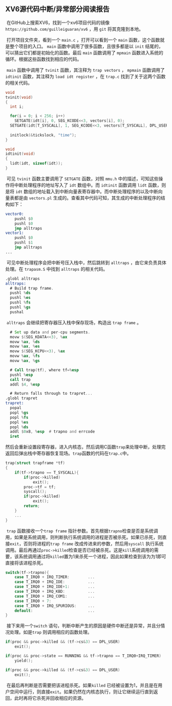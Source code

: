 ## XV6源代码中断/异常部分阅读报告

​	在GitHub上搜索XV6，找到一个xv6项目代码的镜像 `https://github.com/guilleiguaran/xv6` ，用 `git` 将其克隆到本地。

​	打开项目文件夹，看到一个 `main.c` ，打开可以看到一个 `main` 函数，这个函数就是整个项目的入口。 `main` 函数中调用了很多函数，且很多都是以 `init` 结尾的，可以猜出它们都是初始化的函数。最后 `main` 函数调用了 `mpmain` 函数进入系统的循环。根据这些函数找到相应的代码。

​	`main` 函数中调用了 `tvinit` 函数，其注释为 `trap vectors` ， `mpmain` 函数调用了 `idtinit` 函数，其注释为 `load idt register` ，在 `trap.c` 找到了关于这两个函数的相关代码。

```C
void
tvinit(void)
{
  int i;

  for(i = 0; i < 256; i++)
    SETGATE(idt[i], 0, SEG_KCODE<<3, vectors[i], 0);
  SETGATE(idt[T_SYSCALL], 1, SEG_KCODE<<3, vectors[T_SYSCALL], DPL_USER);
  
  initlock(&tickslock, "time");
}

void
idtinit(void)
{
  lidt(idt, sizeof(idt));
}
```

​	可见 `tvinit` 函数主要调用了 `SETGATE` 函数，对照 `mmu.h` 中的描述，可知这些操作将中断处理程序的地址写入了 `idt` 数组中。而 `idtinit` 函数调用 `lidt` 函数，则是将 `idt` 数组的地址载入到中断向量表寄存器中。而中断处理程序的以及中断向量表都是由 `vectors.pl` 生成的。查看其中代码可知，其生成的中断处理程序的结构如下：

```asm
vector0:
	pushl $0
	pushl $0
	jmp alltraps
vector1:
	pushl $0
	pushl $1
	jmp alltraps
...
```

​	可见中断处理程序会把中断号压入栈中，然后跳转到 `alltraps` ，由它来负责具体处理。在 `trapasm.S` 中找到 `alltraps` 的相关代码。

```asm
.globl alltraps
alltraps:
  # Build trap frame.
  pushl %ds
  pushl %es
  pushl %fs
  pushl %gs
  pushal
```

​	`alltraps` 会继续把寄存器压入栈中保存现场，构造出 `trap frame` 。

```asm
  # Set up data and per-cpu segments.
  movw $(SEG_KDATA<<3), %ax
  movw %ax, %ds
  movw %ax, %es
  movw $(SEG_KCPU<<3), %ax
  movw %ax, %fs
  movw %ax, %gs

  # Call trap(tf), where tf=%esp
  pushl %esp
  call trap
  addl $4, %esp

  # Return falls through to trapret...
.globl trapret
trapret:
  popal
  popl %gs
  popl %fs
  popl %es
  popl %ds
  addl $0x8, %esp  # trapno and errcode
  iret
```

​	然后会重新设置段寄存器，进入内核态，然后调用C函数`trap`来处理中断，处理完返回后弹出栈中寄存器恢复现场。`trap`函数的代码在`trap.c`中。

```C
trap(struct trapframe *tf)
{
	if(tf->trapno == T_SYSCALL){
		if(proc->killed)
    		exit();
    	proc->tf = tf;
    	syscall();
    	if(proc->killed)
    		exit();
    	return;
	}
  	...
}
```

​	`trap` 函数接收一个`trap frame` 指针参数。首先根据`trapno`检查是否是系统调用，如果是系统调用，则判断执行系统调用的进程是否被杀死。如果已杀死，则直接`exit`，否则将进程的`trap frame` 改成传进来的参数，然后用`syscall` 执行系统调用。最后再通过`proc->killed`检查是否已经被杀死。这是`kill`系统调用的需要，该系统调用通过将`killed`置为1来杀死一个进程，因此如果检查到该为为1即可直接将该进程杀死。

```C
switch(tf->trapno){
	case T_IRQ0 + IRQ_TIMER:		...
	case T_IRQ0 + IRQ_IDE:			...
	case T_IRQ0 + IRQ_IDE+1:		...
	case T_IRQ0 + IRQ_KBD:			...
	case T_IRQ0 + IRQ_COM1:			...
	case T_IRQ0 + 7:
	case T_IRQ0 + IRQ_SPURIOUS:		...
	default:						...
}
```

​	接下来用一个`switch` 语句，判断中断产生的原因是硬件中断还是异常，并且分情况处理。如是`trap` 则调用相应的函数处理。

```C
if(proc && proc->killed && (tf->cs&3) == DPL_USER)
	exit();

if(proc && proc->state == RUNNING && tf->trapno == T_IRQ0+IRQ_TIMER)
    yield();

if(proc && proc->killed && (tf->cs&3) == DPL_USER)
    exit();
```

​	在最后再判断是否需要把该进程杀死。如果`killed` 已经被设置为1，并且是在用户空间中运行，则直接`exit`。如果仍然在内核态执行，则让它继续运行直到返回，此时再将它杀死并回收相应的资源。